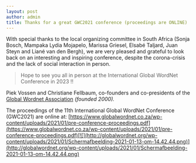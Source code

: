 ```yaml
---
layout: post
author: admin
title: Thanks for a great GWC2021 conference (proceedings are ONLINE)
---
```


With special thanks to the local organizing committee in South Africa
(Sonja Bosch, Mampaka Lydia Mojapelo, Marissa Griesel, Elsabé
Taljard, Juan Steyn and Liané van den Bergh), we are very pleased and
grateful to look back on an interesting and inspiring conference,
despite the corona-crisis and the lack of social interaction in person.

> Hope to see you all in person at the International Global WordNet
> Conference in 2023 !!

Piek Vossen and Christiane Fellbaum, co-founders and co-presidents of
the [Global Wordnet Association](http://globalwordnet.org) *(founded
2000).*

The proceedings of the 11th International Global WordNet Conference
(GWC2021) are online
at: [https://www.globalwordnet.co.za/wp-content/uploads/2021/01/pre-conference-proceedings.pdf](https://www.globalwordnet.co.za/wp-content/uploads/2021/01/pre-conference-proceedings.pdf)[![](http://globalwordnet.org/wp-content/uploads/2021/01/Schermafbeelding-2021-01-13-om-14.42.44.png)](http://globalwordnet.org/wp-content/uploads/2021/01/Schermafbeelding-2021-01-13-om-14.42.44.png)

